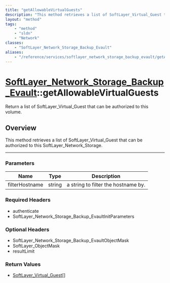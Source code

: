 ```yaml
---
title: "getAllowableVirtualGuests"
description: "This method retrieves a list of SoftLayer_Virtual_Guest that can be authorized to this SoftLayer_Network_Storage."
layout: "method"
tags:
    - "method"
    - "sldn"
    - "Network"
classes:
    - "SoftLayer_Network_Storage_Backup_Evault"
aliases:
    - "/reference/services/softlayer_network_storage_backup_evault/getAllowableVirtualGuests"
---
```

# [SoftLayer_Network_Storage_Backup_Evault](/reference/services/SoftLayer_Network_Storage_Backup_Evault)::getAllowableVirtualGuests

Return a list of SoftLayer_Virtual_Guest that can be authorized to this volume. 


## Overview 
This method retrieves a list of SoftLayer_Virtual_Guest that can be authorized to this SoftLayer_Network_Storage. 

-----

### Parameters 
|Name | Type | Description |
| --- | --- | --- |
|filterHostname| string| a string to filter the hostname by.|


### Required Headers
* authenticate
* SoftLayer_Network_Storage_Backup_EvaultInitParameters


### Optional Headers
* SoftLayer_Network_Storage_Backup_EvaultObjectMask
* SoftLayer_ObjectMask
* resultLimit

### Return Values
* <a href='/reference/datatypes/SoftLayer_Virtual_Guest'>SoftLayer_Virtual_Guest[] </a>




